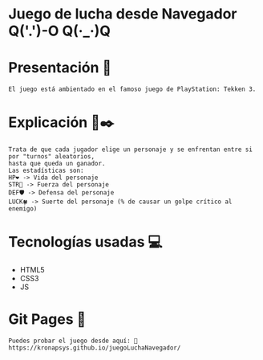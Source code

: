 # Juego de lucha desde Navegador Q('.')-O Q(·_·)Q

# Presentación 📜
    El juego está ambientado en el famoso juego de PlayStation: Tekken 3. 
# Explicación 📘✒️
    Trata de que cada jugador elige un personaje y se enfrentan entre si por "turnos" aleatorios,
    hasta que queda un ganador.
    Las estadísticas son:
    HP❤️ -> Vida del personaje
    STR💪 -> Fuerza del personaje
    DEF🛡️ -> Defensa del personaje
    LUCK🍀 -> Suerte del personaje (% de causar un golpe crítico al enemigo)
# Tecnologías usadas 💻
-   HTML5
-   CSS3
-   JS
    
# Git Pages 🚀
    Puedes probar el juego desde aquí: 👀 https://kronapsys.github.io/juegoLuchaNavegador/
